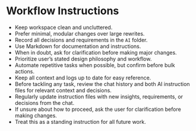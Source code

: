 # Workflow Instructions
- Keep workspace clean and uncluttered.
- Prefer minimal, modular changes over large rewrites.
- Record all decisions and requirements in the `AI` folder.
- Use Markdown for documentation and instructions.
- When in doubt, ask for clarification before making major changes.
- Prioritize user’s stated design philosophy and workflow.
- Automate repetitive tasks when possible, but confirm before bulk actions.
- Keep all context and logs up to date for easy reference.
- Before tackling any task, review the chat history and both AI instruction files for relevant context and decisions.
- Regularly update instruction files with new insights, requirements, or decisions from the chat.
- If unsure about how to proceed, ask the user for clarification before making changes.
- Treat this as a standing instruction for all future work.
